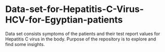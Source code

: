 # Data-set-for-Hepatitis-C-Virus-HCV-for-Egyptian-patients
Data set consists symptoms of the patients and their test report values for Hepatitis C virus in the body. Purpose of the repository is to explore and find some insights.
